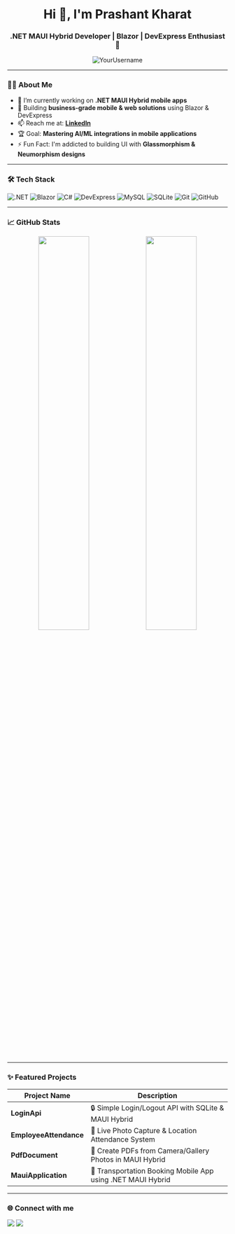 <h1 align="center">Hi 👋, I'm Prashant Kharat</h1>
<h3 align="center">.NET MAUI Hybrid Developer | Blazor | DevExpress Enthusiast 🚀</h3>

<p align="center">
  <img src="https://komarev.com/ghpvc/?username=Prashant-099&label=Profile%20views&color=0e75b6&style=flat" alt="YourUsername" />
</p>

---

### 🧑‍💻 About Me
- 🌱 I’m currently working on **.NET MAUI Hybrid mobile apps**
- 🔭 Building **business-grade mobile & web solutions** using Blazor & DevExpress
- 📫 Reach me at: **[LinkedIn](https://linkedin.com/in/your-profile)**
- 🏆 Goal: **Mastering AI/ML integrations in mobile applications**
- ⚡ Fun Fact: I'm addicted to building UI with **Glassmorphism & Neumorphism designs**

---

### 🛠️ Tech Stack
![.NET](https://img.shields.io/badge/.NET%20MAUI-512BD4.svg?style=for-the-badge&logo=dotnet&logoColor=white)
![Blazor](https://img.shields.io/badge/Blazor-512BD4.svg?style=for-the-badge&logo=blazor&logoColor=white)
![C#](https://img.shields.io/badge/C%23-239120.svg?style=for-the-badge&logo=c-sharp&logoColor=white)
![DevExpress](https://img.shields.io/badge/DevExpress-FF6C37?style=for-the-badge&logo=devexpress&logoColor=white)
![MySQL](https://img.shields.io/badge/MySQL-4479A1?style=for-the-badge&logo=mysql&logoColor=white)
![SQLite](https://img.shields.io/badge/SQLite-003B57?style=for-the-badge&logo=sqlite&logoColor=white)
![Git](https://img.shields.io/badge/Git-F05032?style=for-the-badge&logo=git&logoColor=white)
![GitHub](https://img.shields.io/badge/GitHub-181717?style=for-the-badge&logo=github&logoColor=white)

---

### 📈 GitHub Stats
<p align="center">
  <img src="https://github-readme-stats.vercel.app/api?username=Prashant-099&show_icons=true&theme=radical" width="48%" />
  <img src="https://github-readme-streak-stats.herokuapp.com/?user=YourUsername&theme=radical" width="48%" />
</p>

---

### ✨ Featured Projects
| Project Name                | Description                                                             |
|-----------------------------|-------------------------------------------------------------------------|
| **LoginApi**                 | 🔒 Simple Login/Logout API with SQLite & MAUI Hybrid                    |
| **EmployeeAttendance**       | 📸 Live Photo Capture & Location Attendance System                      |
| **PdfDocument**              | 📄 Create PDFs from Camera/Gallery Photos in MAUI Hybrid                |
| **MauiApplication**          | 🚖 Transportation Booking Mobile App using .NET MAUI Hybrid             |

---

### 🌐 Connect with me
<p>
  <a href="https://linkedin.com/in/your-profile"><img src="https://img.shields.io/badge/LinkedIn-0A66C2?style=for-the-badge&logo=linkedin&logoColor=white" /></a>
  <a href="mailto:prashantkharat00095@gmail.com.com"><img src="https://img.shields.io/badge/Gmail-D14836?style=for-the-badge&logo=gmail&logoColor=white" /></a>
</p>
